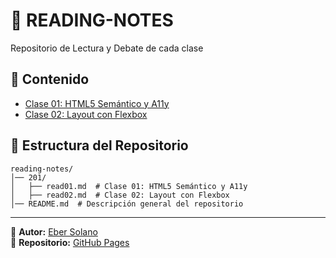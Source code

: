 # 📖 READING-NOTES

Repositorio de Lectura y Debate de cada clase

## 📌 Contenido 

- [Clase 01: HTML5 Semántico y A11y ](https://eber2k1.github.io/reading-notes/201/read01)
- [Clase 02: Layout con Flexbox](https://eber2k1.github.io/reading-notes/201/read02)

## 📂 Estructura del Repositorio  

```plaintext
reading-notes/
│── 201/
│   ├── read01.md  # Clase 01: HTML5 Semántico y A11y
│   ├── read02.md  # Clase 02: Layout con Flexbox
│── README.md  # Descripción general del repositorio
```
---
📝 **Autor:** [Eber Solano](https://github.com/eber2k1)  
📌 **Repositorio:** [GitHub Pages](https://eber2k1.github.io/reading-notes/) 